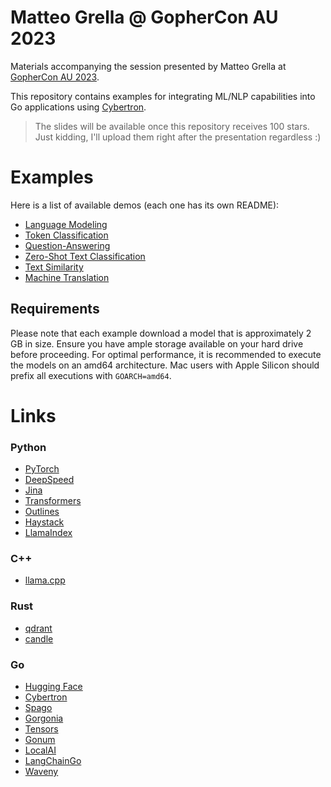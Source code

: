 # Matteo Grella @ GopherCon AU 2023

Materials accompanying the session presented by Matteo Grella at [GopherCon AU 2023](https://gophercon.com.au/).

This repository contains examples for integrating ML/NLP capabilities into Go applications using [Cybertron](https://github.com/nlpodyssey/cybertron).

> The slides will be available once this repository receives 100 stars. Just kidding, I'll upload them right after the presentation regardless :)

# Examples

Here is a list of available demos (each one has its own README):
- [Language Modeling](https://github.com/matteo-grella/gophercon-au-2023/tree/main/languagemodeling)
- [Token Classification](https://github.com/matteo-grella/gophercon-au-2023/tree/main/tokenclassification)
- [Question-Answering](https://github.com/matteo-grella/gophercon-au-2023/tree/main/questionanswering)
- [Zero-Shot Text Classification](https://github.com/matteo-grella/gophercon-au-2023/tree/main/zeroshotclassification)
- [Text Similarity](https://github.com/matteo-grella/gophercon-au-2023/tree/main/textsimilarity)
- [Machine Translation](https://github.com/matteo-grella/gophercon-au-2023/tree/main/textgeneration)

## Requirements

Please note that each example download a model that is approximately 2 GB in size. Ensure you have ample storage available on your hard drive before proceeding. For optimal performance, it is recommended to execute the models on an amd64 architecture. Mac users with Apple Silicon should prefix all executions with `GOARCH=amd64`.

# Links

### Python

- [PyTorch](https://github.com/pytorch/pytorch)
- [DeepSpeed](https://github.com/microsoft/DeepSpeed)
- [Jina](https://github.com/jina-ai/jina)
- [Transformers](https://github.com/huggingface/transformers)
- [Outlines](https://github.com/outlines-dev/outlines/)
- [Haystack](https://github.com/deepset-ai/haystack)
- [LlamaIndex](https://github.com/run-llama/llama_index)

### C++

- [llama.cpp](https://github.com/ggerganov/llama.cpp)

### Rust

- [qdrant](https://github.com/qdrant/qdrant)
- [candle](https://github.com/huggingface/candle)

### Go
- [Hugging Face](https://huggingface.co/models)
- [Cybertron](https://github.com/nlpodyssey/cybertron)
- [Spago](https://github.com/nlpodyssey/spago)
- [Gorgonia](https://github.com/gorgonia/gorgonia)
- [Tensors](https://github.com/gorgonia/tensor)
- [Gonum](https://github.com/gonum/gonum)
- [LocalAI](https://github.com/mudler/LocalAI)
- [LangChainGo](https://github.com/tmc/langchaingo)
- [Waveny](https://github.com/nlpodyssey/waveny)
